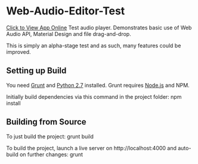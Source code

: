 # Web-Audio-Editor-Test
[Click to View App Online](https://testing.jamiegl.com/audioeditor/#)
Test audio player. Demonstrates basic use of Web Audio API, Material Design and file drag-and-drop.

This is simply an alpha-stage test and as such, many features could be improved.

## Setting up Build
You need [Grunt](https://gruntjs.com/) and [Python 2.7](https://www.python.org/downloads/release/python-2713/) installed.
Grunt requires [Node.js](https://nodejs.org) and NPM.

Initially build dependencies via this command in the project folder:
    npm install

## Building from Source
To just build the project:
    grunt build

To build the project, launch a live server on http://localhost:4000 and auto-build on further changes:
    grunt
